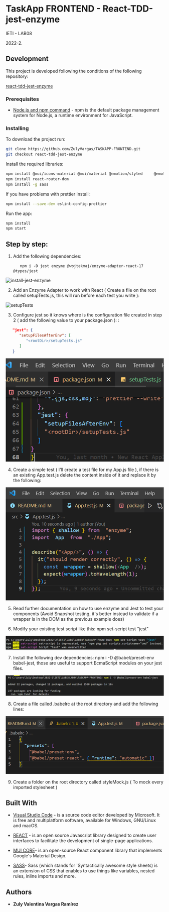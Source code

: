 # TaskApp FRONTEND - React-TDD-jest-enzyme

IETI - LAB08

2022-2.

## Development

This project is developed following the conditions of the following repository:

[ react-tdd-jest-enzyme ](https://github.com/CAPJackie/react-tdd-jest-enzyme)

### Prerequisites

- [Node.js and npm command](https://docs.npmjs.com/downloading-and-installing-node-js-and-npm) - npm is the default package management system for Node.js, a runtime environment for JavaScript.

### Installing

To download the project run:

```bash
git clone https://github.com/ZulyVargas/TASKAPP-FRONTEND.git
git checkout react-tdd-jest-enzyme
```

Install the required libraries:

```bash
npm install @mui/icons-material @mui/material @emotion/styled     @emotion/react
npm install react-router-dom
npm install -g sass
```

If you have problems with prettier install:

```bash
npm install --save-dev eslint-config-prettier
```

Run the app:

```bash
npm install
npm start
```

## Step by step:


1. Add the following dependencies:
   ```
	  npm i -D jest enzyme @wojtekmaj/enzyme-adapter-react-17 @types/jest
	```
![install-jest-enzyme](/img/step1.png)

2. Add an Enzyme Adapter to work with React ( Create a file on the root called setupTests.js, this will run before each test you write ):

![setupTests](/img/setupStep2.png)


3. Configure jest so it knows where is the configuration file created in step 2 ( add the following value to your package.json ):
:
```json
   "jest": {
      "setupFilesAfterEnv": [
         "<rootDir>/setupTests.js"
      ]
   }
```
![json](/img/step3.png)

4. Create a simple test ( I'll create a test file for my App.js file ), if there is an existing App.test.js delete the content inside of it and replace it by the following:


![test](/img/step4.png)


5. Read further documentation on how to use enzyme and Jest to test your components (Avoid Snapshot testing, it's better instead to validate if a wrapper is in the DOM as the previous example does)

6. Modify your existing test script like this: npm set-script test "jest"

![jest](/img/step5.png)

7. Install the following dev dependencies: npm i -D @babel/preset-env babel-jest, those are useful to support EcmaScript modules on your jest files.

![test](/img/step7.png)

8. Create a file called .babelrc at the root directory and add the following lines:

![babel](/img/step8.png)

9. Create a folder on the root directory called styleMock.js ( To mock every imported stylesheet )


## Built With

- [Visual Studio Code](https://code.visualstudio.com) - is a source code editor developed by Microsoft. It is free and multiplatform software, available for Windows, GNU/Linux and macOS.
- [REACT](https://es.reactjs.org) - is an open source Javascript library designed to create user interfaces to facilitate the development of single-page applications.

- [MUI CORE](https://mui.com/material-ui/getting-started/overview/)- is an open-source React component library that implements Google's Material Design.

- [SASS](https://sass-lang.com)- Sass (which stands for 'Syntactically awesome style sheets) is an extension of CSS that enables to use things like variables, nested rules, inline imports and more.

## Authors

- **Zuly Valentina Vargas Ramírez**
